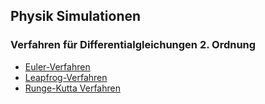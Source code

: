 ## Physik Simulationen

### Verfahren für Differentialgleichungen 2. Ordnung

* [Euler-Verfahren](https://de.wikipedia.org/wiki/Explizites_Euler-Verfahren)
* [Leapfrog-Verfahren](https://de.wikipedia.org/wiki/Leapfrog-Verfahren)
* [Runge-Kutta Verfahren](https://de.wikipedia.org/wiki/Klassisches_Runge-Kutta-Verfahren)
